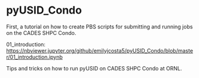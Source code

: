 # pyUSID_Condo

First, a tutorial on how to create PBS scripts for submitting and running jobs on the CADES SHPC Condo.

01_introduction: https://nbviewer.jupyter.org/github/emilyjcosta5/pyUSID_Condo/blob/master/01_introduction.ipynb

Tips and tricks on how to run pyUSID on CADES SHPC Condo at ORNL.
